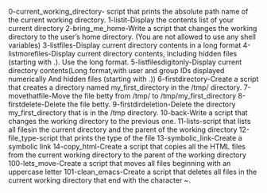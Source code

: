 0-current_working_directory- script that prints the absolute path name of the current working directory.
1-listit-Display the contents list of your current directory
2-bring_me_home-Write a script that changes the working directory to the user’s home directory. (You are not allowed to use any shell variables)
3-listfiles-Display current directory contents in a long format
4-listmorefiles-Display current directory contents, including hidden files (starting with .). Use the long format.
5-listfilesdigitonly-Display current directory contents(Long format,with user and group IDs displayed numerically And hidden files (starting with .))
6-firstdirectory-Create a script that creates a directory named my_first_directory in the /tmp/ directory.
7-movethatfile-Move the file betty from /tmp/ to /tmp/my_first_directory
8-firstdelete-Delete the file betty.
9-firstdirdeletion-Delete the directory my_first_directory that is in the /tmp directory.
10-back-Write a script that changes the working directory to the previous one.
11-lists-script that lists all filesin the current directory and the parent of the working directory
12-file_type-script that prints the type of the file 
13-symbolic_link-Create a symbolic link
14-copy_html-Create a script that copies all the HTML files from the current working directory to the parent of the working directory
100-lets_move-Create a script that moves all files beginning with an uppercase letter
101-clean_emacs-Create a script that deletes all files in the current working directory that end with the character ~.
